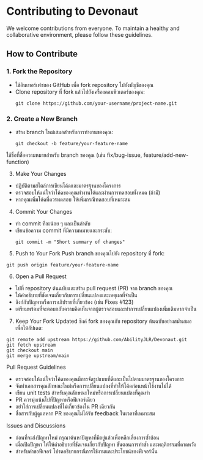 # Contributing to Devonaut

We welcome contributions from everyone. To maintain a healthy and collaborative environment, please follow these guidelines.

## How to Contribute

### 1. Fork the Repository
- ใช้อินเทอร์เฟซของ GitHub เพื่อ fork repository ไปยังบัญชีของคุณ
- Clone repository ที่ fork แล้วไปยังเครื่องคอมพิวเตอร์ของคุณ:
  ```
  git clone https://github.com/your-username/project-name.git
  ```

### 2. Create a New Branch
- สร้าง branch ใหม่เสมอสำหรับการทำงานของคุณ:
  ```
  git checkout -b feature/your-feature-name
  ```
  
ใช้ชื่อที่สื่อความหมายสำหรับ branch ของคุณ (เช่น fix/bug-issue, feature/add-new-function)

3. Make Your Changes
- ปฏิบัติตามสไตล์การเขียนโค้ดและมาตรฐานของโครงการ
- ตรวจสอบให้แน่ใจว่าโค้ดของคุณทำงานได้และผ่านการทดสอบทั้งหมด (ถ้ามี)
- หากคุณเพิ่มโค้ดที่ควรทดสอบ ให้เพิ่มกรณีทดสอบที่เหมาะสม

4. Commit Your Changes
- ทำ commit ทีละน้อย ๆ และเป็นลำดับ
- เขียนข้อความ commit ที่มีความหมายและกระชับ:
  ```
  git commit -m "Short summary of changes"
  ```

5. Push to Your Fork
Push branch ของคุณไปยัง repository ที่ fork:
  ```
  git push origin feature/your-feature-name
  ```

6. Open a Pull Request
- ไปที่ repository ต้นฉบับและสร้าง pull request (PR) จาก branch ของคุณ
- ให้คำอธิบายที่ชัดเจนเกี่ยวกับการเปลี่ยนแปลงและเหตุผลที่จำเป็น
- ลิงก์กับปัญหาหรือการอภิปรายที่เกี่ยวข้อง (เช่น Fixes #123)
- เตรียมพร้อมที่จะตอบกลับความคิดเห็นจากผู้ตรวจสอบและทำการเปลี่ยนแปลงเพิ่มเติมหากจำเป็น

7. Keep Your Fork Updated
ซิงค์ fork ของคุณกับ repository ต้นฉบับอย่างสม่ำเสมอเพื่อให้อัปเดต:
  ```
  git remote add upstream https://github.com/AbilityJLR/Devonaut.git
  git fetch upstream
  git checkout main
  git merge upstream/main
  ```

Pull Request Guidelines
- ตรวจสอบให้แน่ใจว่าโค้ดของคุณมีการจัดรูปแบบที่ดีและเป็นไปตามมาตรฐานของโครงการ
- จัดทำเอกสารคุณลักษณะใหม่หรือการเปลี่ยนแปลงที่ทำให้โค้ดก่อนหน้าใช้งานไม่ได้
- เขียน unit tests สำหรับคุณลักษณะใหม่หรือการเปลี่ยนแปลงที่คุณทำ
- PR ควรมุ่งเน้นไปที่ปัญหาหรือฟีเจอร์เดียว
- อย่าใส่การเปลี่ยนแปลงที่ไม่เกี่ยวข้องใน PR เดียวกัน
- สื่อสารกับผู้ดูแลหาก PR ของคุณไม่ได้รับ feedback ในเวลาที่เหมาะสม

Issues and Discussions
- ก่อนที่จะส่งปัญหาใหม่ กรุณาค้นหาปัญหาที่มีอยู่แล้วเพื่อหลีกเลี่ยงการซ้ำซ้อน
- เมื่อเปิดปัญหา ให้ให้คำอธิบายที่ชัดเจนเกี่ยวกับปัญหา ขั้นตอนการทำซ้ำ และพฤติกรรมที่คาดหวัง
- สำหรับคำขอฟีเจอร์ โปรดอธิบายกรณีการใช้งานและประโยชน์ของฟีเจอร์นั้น
